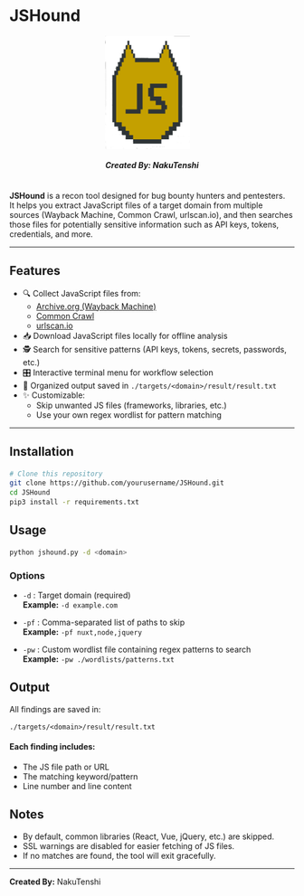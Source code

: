 # JSHound

<div style="display: grid; place-content: center;">
  <img src="src/logo.png" height=200 width=150 style="display: grid; place-content: center;">
  <h5>Created By: NakuTenshi</h5>
</div>

**JSHound** is a recon tool designed for bug bounty hunters and pentesters.  
It helps you extract JavaScript files of a target domain from multiple sources (Wayback Machine, Common Crawl, urlscan.io), and then searches those files for potentially sensitive information such as API keys, tokens, credentials, and more.

---

## Features
- 🔍 Collect JavaScript files from:
  - [Archive.org (Wayback Machine)](https://archive.org)
  - [Common Crawl](https://commoncrawl.org)
  - [urlscan.io](https://urlscan.io)
- 📥 Download JavaScript files locally for offline analysis
- 🕵️ Search for sensitive patterns (API keys, tokens, secrets, passwords, etc.)
- 🎛️ Interactive terminal menu for workflow selection
- 📂 Organized output saved in `./targets/<domain>/result/result.txt`
- ✨ Customizable:
  - Skip unwanted JS files (frameworks, libraries, etc.)
  - Use your own regex wordlist for pattern matching

---

## Installation

```bash
# Clone this repository
git clone https://github.com/yourusername/JSHound.git
cd JSHound
pip3 install -r requirements.txt

```

## Usage
```bash
python jshound.py -d <domain>
```

### Options

- `-d` : Target domain (required)  
  **Example:** `-d example.com`
    
- `-pf` : Comma-separated list of paths to skip  
  **Example:** `-pf nuxt,node,jquery`
    
- `-pw` : Custom wordlist file containing regex patterns to search  
  **Example:** `-pw ./wordlists/patterns.txt`


## Output

All findings are saved in:
```
./targets/<domain>/result/result.txt
```

#### Each finding includes:
- The JS file path or URL
- The matching keyword/pattern
- Line number and line content

## Notes
- By default, common libraries (React, Vue, jQuery, etc.) are skipped.
- SSL warnings are disabled for easier fetching of JS files.
- If no matches are found, the tool will exit gracefully.

--- 
**Created By:** NakuTenshi
